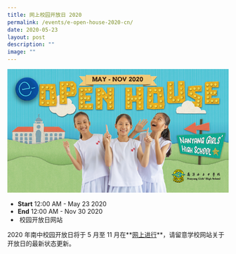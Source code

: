 ```yaml
---
title: 网上校园开放日 2020
permalink: /events/e-open-house-2020-cn/
date: 2020-05-23
layout: post
description: ""
image: ""
---
```

![](/images/eweb_banner-825x460new.png)

*   **Start** 12:00 AM - May 23 2020
*   **End** 12:00 AM - Nov 30 2020
*    校园开放日网站

  

2020 年南中校园开放日将于 5 月至 11 月在**[网上进行](http://openhousenygh.com/)**，请留意学校网站关于开放日的最新状态更新。